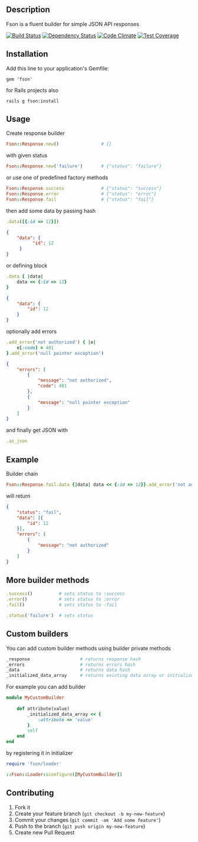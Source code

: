## Description

Fson is a fluent builder for simple JSON API responses

[![Build Status](https://travis-ci.org/mkluczny/fson.svg?branch=develop)](https://travis-ci.org/mkluczny/fson)
[![Dependency Status](https://gemnasium.com/mkluczny/fson.svg)](https://gemnasium.com/mkluczny/fson)
[![Code Climate](https://codeclimate.com/github/mkluczny/fson/badges/gpa.svg)](https://codeclimate.com/github/mkluczny/fson)
[![Test Coverage](https://codeclimate.com/github/mkluczny/fson/badges/coverage.svg)](https://codeclimate.com/github/mkluczny/fson/coverage)

## Installation

Add this line to your application's Gemfile:

    gem 'fson'

for Rails projects also
 
    rails g fson:install
    
## Usage

Create response builder

```ruby
Fson::Response.new()                # {}
```
    
with given status

```ruby
Fson::Response.new('failure')       # {"status": "failure"}
```
    
or use one of predefined factory methods

```ruby
Fson::Response.success              # {"status": "success"}
Fson::Response.error                # {"status": "error"}
Fson::Response.fail                 # {"status": "fail"}
```
    
then add some data by passing hash

```ruby
.data([{:id => 12}])                  
```

```json
{
    "data": {
          "id": 12
     }
}
```
    
or defining block

```ruby
.data { |data|
    data << {:id => 12}
}                                   
```

```json
{
    "data": {
        "id": 12
    }
}
```
    
optionally add errors

```ruby
.add_error('not authorized') { |e| 
    e[:code] = 401
}.add_error('null pointer exception')
```

```json
{ 
    "errors": [
        {
            "message": "not authorized",
            "code": 401
        },
        {
            "message": "null pointer exception"
        }
    ]
}
```
    
and finally get JSON with

```ruby
.as_json
```
    
## Example

Builder chain

```ruby
Fson::Response.fail.data {|data| data << {:id => 12}}.add_error('not authorized').as_json
```
    
will return

```json
{
    "status": "fail", 
    "data": [{
        "id": 12
    }],
    "errors": [
        {
            "message": "not authorized"
        }
    ]
}
```    

## More builder methods

```ruby
.success()          # sets status to :success
.error()            # sets status to :error
.fail()             # sets status to :fail

.status('failure')  # sets status
```



## Custom builders

You can add custom builder methods using builder private methods

```ruby
_response                   # returns response hash
_errors                     # returns errors hash
_data                       # returns data hash
_initialized_data_array     # returns existing data array or initializes it with empty array
```

For example you can add builder

```ruby
module MyCustomBuilder
    
    def attribute(value)
        _initialized_data_array << {
            :attribute => 'value'
        }
        self
    end
end
```

by registering it in initializer
 
```ruby
require 'fson/loader'

::Fson::Loader::configure([MyCustomBuilder])
```
    
## Contributing

1. Fork it
2. Create your feature branch (`git checkout -b my-new-feature`)
3. Commit your changes (`git commit -am 'Add some feature'`)
4. Push to the branch (`git push origin my-new-feature`)
5. Create new Pull Request
